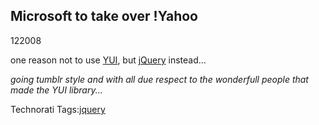 <article><h2>Microsoft to take over !Yahoo</h2><time><span class="day">1</span><span class="month">2</span><span class="year">2008</span></time><p>one reason not to use <a href="http://developer.yahoo.com/yui/">YUI</a>, but <a href="http://jquery.com/">jQuery</a> instead...</p><p><em>going tumblr style and with all due respect to the wonderfull people that made the YUI library...</em></p><!-- Technorati Tags Start --><p>Technorati Tags:<a href="http://technorati.com/tag/jquery" rel="tag">jquery</a></p><!-- Technorati Tags End --></article>